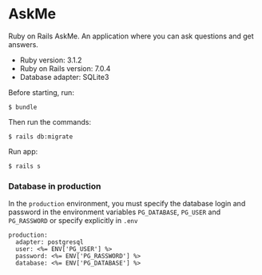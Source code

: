 # AskMe

Ruby on Rails AskMe. An application where you can ask questions and get answers.

* Ruby version: 3.1.2
* Ruby on Rails version: 7.0.4
* Database adapter: SQLite3

Before starting, run:

```
$ bundle
```


Then run the commands:

```
$ rails db:migrate
```

Run app:

```
$ rails s
```

### Database in production

In the `production` environment, you must specify the database login and password in the environment variables `PG_DATABASE`, `PG_USER` and `PG_RASSWORD` or specify explicitly in `.env`

```
production:
  adapter: postgresql
  user: <%= ENV['PG_USER'] %>
  password: <%= ENV['PG_RASSWORD'] %>
  database: <%= ENV['PG_DATABASE'] %>
```